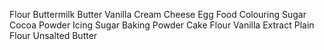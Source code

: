 Flour
Buttermilk
Butter
Vanilla
Cream Cheese
Egg
Food Colouring
Sugar
Cocoa Powder
Icing Sugar
Baking Powder
Cake Flour
Vanilla Extract
Plain Flour
Unsalted Butter